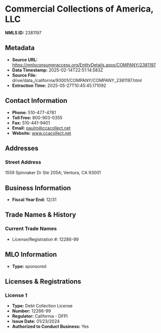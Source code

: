 # Commercial Collections of America, LLC

**NMLS ID:** 2381197

## Metadata
- **Source URL:** https://nmlsconsumeraccess.org/EntityDetails.aspx/COMPANY/2381197
- **Data Timestamp:** 2025-02-14T22:51:14.583Z
- **Source File:** drive/data_/california/93001/COMPANY/COMPANY_2381197.html
- **Extraction Time:** 2025-05-27T10:45:45.171092

## Contact Information
- **Phone:** 510-477-4781
- **Toll Free:** 800-903-0355
- **Fax:** 510-441-9401
- **Email:** paulm@ccacollect.net
- **Website:** www.ccacollect.net

## Addresses
### Street Address
1559 Spinnaker Dr Ste 205A; Ventura, CA 93001

## Business Information
- **Fiscal Year End:** 12/31

## Trade Names & History
### Current Trade Names
- License/Registration #: 12286-99

## MLO Information
- **Type:** sponsored

## Licenses & Registrations

### License 1
- **Type:** Debt Collection License
- **Number:** 12286-99
- **Regulator:** California - DFPI
- **Issue Date:** 01/23/2024
- **Authorized to Conduct Business:** Yes
